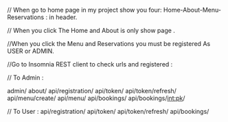 

// When go to home page in my project show you four: Home-About-Menu-Reservations  : in header.

// When you click The Home and About is only show page  .

//When you click  the Menu and Reservations you must be registered As USER or ADMIN.

//Go to Insomnia REST client to check urls and registered :

// To Admin :

admin/
about/ 
api/registration/ 
api/token/ 
api/token/refresh/ 
api/menu/create/ 
api/menu/ 
api/bookings/ 
api/bookings/<int:pk>/ 

// To User :
api/registration/ 
api/token/ 
api/token/refresh/ 
api/bookings/ 
